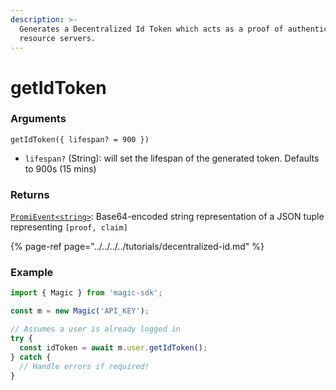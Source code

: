 ```yaml
---
description: >-
  Generates a Decentralized Id Token which acts as a proof of authentication to
  resource servers.
---
```


# getIdToken

### Arguments

`getIdToken({ lifespan? = 900 })`

* `lifespan?` \(String\): will set the lifespan of the generated token. Defaults to 900s \(15 mins\)

### Returns

[`PromiEvent<string>`](../promievents.md): Base64-encoded string representation of a JSON tuple representing `[proof, claim]`

{% page-ref page="../../../../tutorials/decentralized-id.md" %}

### Example

```typescript
import { Magic } from 'magic-sdk';

const m = new Magic('API_KEY');

// Assumes a user is already logged in
try {
  const idToken = await m.user.getIdToken();
} catch {
  // Handle errors if required!
}
```

